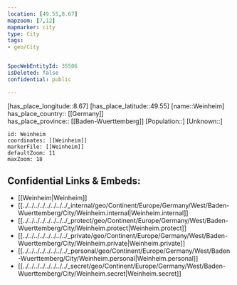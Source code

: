 ```yaml
---
location: [49.55,8.67] 
mapzoom: [7,12] 
mapmarker: city 
type: City
tags:
- geo/City


SpocWebEntityId: 35506
isDeleted: false
confidential: public

---
```

[has_place_longitude::8.67] 
[has_place_latitude::49.55] 
[name::Weinheim] 
has_place_country:: [[Germany]]  
has_place_province:: [[Baden-Wuerttemberg]] 
[Population::] 
[Unknown::] 


```leaflet
id: Weinheim
coordinates: [[Weinheim]] 
markerFile: [[Weinheim]] 
defaultZoom: 11 
maxZoom: 18
```


## Confidential Links & Embeds: 
- [[Weinheim|Weinheim]]  
- [[../../../../../../../../_internal/geo/Continent/Europe/Germany/West/Baden-Wuerttemberg/City/Weinheim.internal|Weinheim.internal]] 
- [[../../../../../../../../_protect/geo/Continent/Europe/Germany/West/Baden-Wuerttemberg/City/Weinheim.protect|Weinheim.protect]] 
- [[../../../../../../../../_private/geo/Continent/Europe/Germany/West/Baden-Wuerttemberg/City/Weinheim.private|Weinheim.private]] 
- [[../../../../../../../../_personal/geo/Continent/Europe/Germany/West/Baden-Wuerttemberg/City/Weinheim.personal|Weinheim.personal]] 
- [[../../../../../../../../_secret/geo/Continent/Europe/Germany/West/Baden-Wuerttemberg/City/Weinheim.secret|Weinheim.secret]] 
